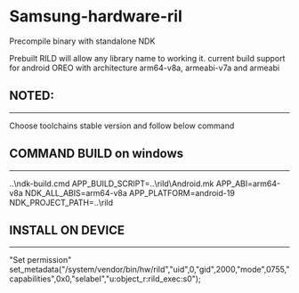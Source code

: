 # Samsung-hardware-ril
 Precompile binary with standalone NDK
 
 Prebuilt RILD will allow any library name to working it. current build support for android OREO with architecture arm64-v8a, armeabi-v7a and armeabi

 ## NOTED:
 ----------------------------
 Choose toolchains stable version and follow below command
 
 ## COMMAND BUILD on windows
 ----------------------------
 ..\ndk-build.cmd APP_BUILD_SCRIPT=..\rild\Android.mk APP_ABI=arm64-v8a NDK_ALL_ABIS=arm64-v8a APP_PLATFORM=android-19 NDK_PROJECT_PATH=..\rild
 
  ## INSTALL ON DEVICE
  ----------------------------
  "Set permission"
  set_metadata("/system/vendor/bin/hw/rild","uid",0,"gid",2000,"mode",0755,"capabilities",0x0,"selabel","u:object_r:rild_exec:s0");